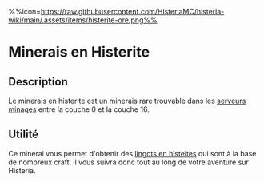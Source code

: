 %%icon=https://raw.githubusercontent.com/HisteriaMC/histeria-wiki/main/.assets/items/histerite-ore.png%%

# Minerais en Histerite 

## Description 
Le minerais en histerite est un minerais rare trouvable dans les [serveurs minages](https://histeria.zelytra.fr/wiki/worlds/monde-minage) entre la couche 0 et la couche 16.

## Utilité
Ce minerai vous permet d'obtenir des [lingots en histeites](https://histeria.zelytra.fr/wiki/items/histerite-ingot) qui sont à la base de nombreux craft. il vous suivra donc tout au long de votre aventure sur Histeria.